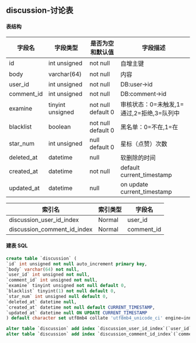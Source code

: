 ## discussion-讨论表

#### 表结构

| 字段名     | 字段类型         | 是否为空和默认值   | 字段描述                                  |
| ---------- | ---------------- | ------------------ | ----------------------------------------- |
| id         | int unsigned     | not null           | 自增主键                                  |
| body       | varchar(64)      | not null           | 内容                                      |
| user_id    | int unsigned     | not null           | DB:user->id                               |
| comment_id | int unsigned     | not null           | DB:comment->id                            |
| examine    | tinyint unsigned | not null default 0 | 审核状态：0=未触发,1=通过,2=拒绝,3=队列中 |
| blacklist  | boolean          | not null default 0 | 黑名单：0=不在,1=在                       |
| star_num   | int unsigned     | null default 0     | 星标（点赞）次数                          |
| deleted_at | datetime         | null               | 软删除的时间                              |
| created_at | datetime         | not null           | default current_timestamp                 |
| updated_at | datetime         | null               | on update current_timestamp               |

| 索引名                      | 索引类型 | 字段名     |
| --------------------------- | -------- | ---------- |
| discussion_user_id_index    | Normal   | user_id    |
| discussion_comment_id_index | Normal   | comment_id |

#### 建表 SQL

```sql
create table `discussion` (
`id` int unsigned not null auto_increment primary key,
`body` varchar(64) not null,
`user_id` int unsigned not null,
`comment_id` int unsigned not null,
`examine` tinyint unsigned not null default 0,
`blacklist` tinyint(1) not null default 0,
`star_num` int unsigned null default 0,
`deleted_at` datetime null,
`created_at` datetime not null default CURRENT_TIMESTAMP,
`updated_at` datetime null ON UPDATE CURRENT_TIMESTAMP
) default character set utf8mb4 collate 'utf8mb4_unicode_ci' engine=innodb;

alter table `discussion` add index `discussion_user_id_index`(`user_id`);
alter table `discussion` add index `discussion_comment_id_index`(`comment_id`);
```

